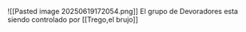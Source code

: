![[Pasted image 20250619172054.png]]
El grupo de Devoradores esta siendo controlado por [[Trego,el brujo]]
